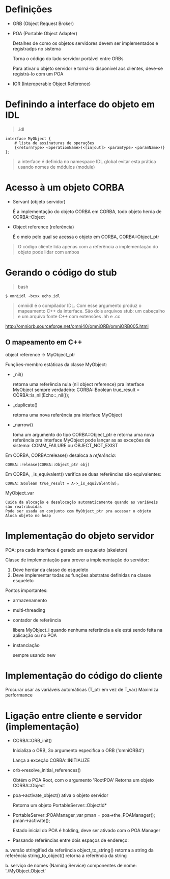 # Definições

* ORB (Object Request Broker)

* POA (Portable Object Adapter)

	Detalhes de como os objetos servidores devem ser implementados e registradps no sistema
	
	Torna o código do lado servidor portável entre ORBs
	
	Para ativar o objeto servidor e torná-lo disponível aos clientes, deve-se registrá-lo com um POA
	
* IOR (Interoperable Object Reference)

# Definindo a interface do objeto em IDL

> <myobject>.idl

	interface MyObject {
		# lista de assinaturas de operações
		{<returnType> <operationName>(<[in|out]> <paramType> <paramName>)}
	};

> a interface é definida no namespace IDL global
> evitar esta prática usando nomes de módulos (module)

# Acesso à um objeto CORBA

* Servant (objeto servidor) 

	É a implementação do objeto CORBA em CORBA, todo objeto herda de CORBA::Object
	
* Object reference (referência)
	
	É o meio pelo qual se acessa o objeto em CORBA, CORBA::Object_ptr

> O código cliente lida apenas com a referência a implementação do objeto pode lidar com ambos

# Gerando o código do stub

> bash

	$ omniidl -bcxx echo.idl

> omniidl é o compilador IDL.
> Com esse argumento produz o mapeamento C++ da interface.
> São dois arquivos stub: um cabeçalho e um arquivo fonte C++ com extensões .hh e .cc

http://omniorb.sourceforge.net/omni40/omniORB/omniORB005.html

## O mapeamento em C++

object reference -> MyObject_ptr

Funções-membro estáticas da classe MyObject:

* _nil()

	retorna uma referência nula (nil object reference) pra interface MyObject
	sempre verdadeiro:
		CORBA::Boolean true_result = CORBA::is_nil(Echo::_nil());

* _duplicate()

	retorna uma nova referência pra interface MyObject

* _narrow()

	toma um argumento do tipo CORBA::Object_ptr e retorna uma nova referência pra interface MyObject
	pode lançar as as exceções de sistema: COMM_FAILURE ou OBJECT_NOT_EXIST

Em CORBA, CORBA::release() desaloca a *referência*:

	CORBA::release(CORBA::Object_ptr obj)

Em CORBA, _is_equivalent() verifica se duas referências são equivalentes:

	CORBA::Boolean true_result = A->_is_equivalent(B);
	
MyObject_var
	
	Cuida da alocação e desalocação automaticamente quando as variáveis são reatribuídas
	Pode ser usada em conjunto com MyObject_ptr pra acessar o objeto
	Aloca objeto no heap

# Implementação do objeto servidor

POA: pra cada interface é gerado um esqueleto (skeleton)

Classe de implementação para prover a implementação do servidor:

1.	Deve herdar da classe do esqueleto
2.	Deve implementar todas as funções abstratas definidas na classe esqueleto
	
Pontos importantes:

*	armazenamento
*	multi-threading
*	contador de referência

	libera MyObject_i quando nenhuma referência a ele está sendo feita na aplicação ou no POA

*	instanciação

	sempre usando new

# Implementação do código do cliente

Procurar usar as variáveis automáticas (T_ptr em vez de T_var)
	Maximiza performance

# Ligação entre cliente e servidor (implementação) 

* CORBA::ORB_init()

	Inicializa o ORB, 3o argumento especifíca o ORB ('omniORB4')
	
	Lança a exceção CORBA::INITIALIZE

* orb->resolve_initial_references()

	Obtém o POA Root, com o argumento 'RootPOA'
	Retorna um objeto CORBA::Object
	
* poa->activate_object() ativa o objeto servidor
	
	Retorna um objeto PortableServer::ObjectId*

* PortableServer::POAManager_var pman = poa->the_POAManager();
  pman->activate();
	
	Estado inicial do POA é holding, deve ser ativado com o POA Manager

* Passando referências entre dois espaços de endereço:

a. versão stringified da referência
	object_to_string() retorna a string da referência
	string_to_object() retorna a referência da string
	
b. serviço de nomes (Naming Service)
	componentes de nome: '<id>.<kind>/MyObject.Object'
